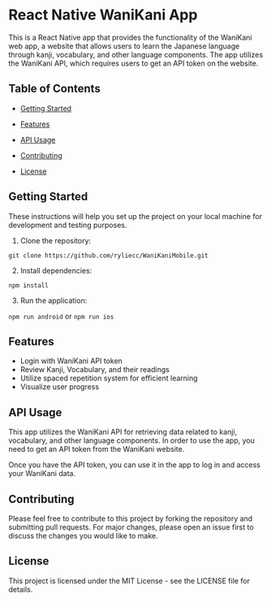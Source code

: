 # React Native WaniKani App

This is a React Native app that provides the functionality of the WaniKani web app, a website that allows users to learn the Japanese language through kanji, vocabulary, and other language components. The app utilizes the WaniKani API, which requires users to get an API token on the website.

## Table of Contents


- [Getting Started](#getting-started)

- [Features](#features)

- [API Usage](#api-usage)

- [Contributing](#contributing)

- [License](#license)

## Getting Started

These instructions will help you set up the project on your local machine for development and testing purposes.

1. Clone the repository:

```git clone https://github.com/ryliecc/WaniKaniMobile.git```

2. Install dependencies:

```npm install```

3. Run the application:

```npm run android``` or ```npm run ios```

## Features

- Login with WaniKani API token
- Review Kanji, Vocabulary, and their readings
- Utilize spaced repetition system for efficient learning
- Visualize user progress

## API Usage

This app utilizes the WaniKani API for retrieving data related to kanji, vocabulary, and other language components. In order to use the app, you need to get an API token from the WaniKani website.

Once you have the API token, you can use it in the app to log in and access your WaniKani data.

## Contributing

Please feel free to contribute to this project by forking the repository and submitting pull requests. For major changes, please open an issue first to discuss the changes you would like to make.

## License

This project is licensed under the MIT License - see the LICENSE file for details.
